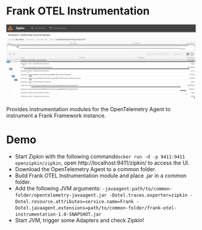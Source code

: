 # Frank OTEL Instrumentation

![frank-otel-instrumentation-example](simple-example.png)

Provides instrumentation modules for the OpenTelemetry Agent to instrument a Frank Framework instance.

# Demo

- Start Zipkin with the following command`docker run -d -p 9411:9411 openzipkin/zipkin`, open http://localhost:9411/zipkin/ to access the UI.
- Download the OpenTelemetry Agent to a common folder.
- Build Frank OTEL Instrumentation module and place .jar in a common folder.
- Add the following JVM arguments: `-javaagent:path/to/common-folder/opentelemetry-javaagent.jar -Dotel.traces.exporter=zipkin -Dotel.resource.attributes=service.name=Frank -Dotel.javaagent.extensions=path/to/common-folder/frank-otel-instrumentation-1.0-SNAPSHOT.jar`
- Start JVM, trigger some Adapters and check Zipkin!

